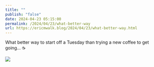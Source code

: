 ```yaml
---
title: ""
publish: "false"
date: 2024-04-23 05:15:00
permalink: /2024/04/23/what-better-way
url: https://ericmwalk.blog/2024/04/23/what-better-way.html
---
```


What better way to start off a Tuesday than trying a new coffee to get going… ☕️

![](https://ericmwalk.blog/uploads/2024/img-8706.jpeg)